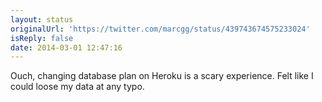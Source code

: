 ```yaml
---
layout: status
originalUrl: 'https://twitter.com/marcgg/status/439743674575233024'
isReply: false
date: 2014-03-01 12:47:16
---
```


Ouch, changing database plan on Heroku is a scary experience. Felt like I could loose my data at any typo.
